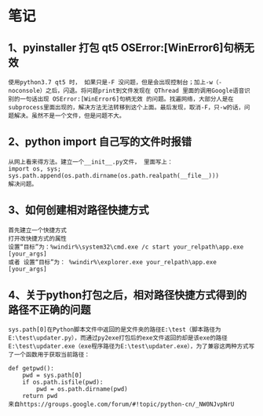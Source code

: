 # 笔记

## 1、pyinstaller 打包 qt5 OSError:[WinError6]句柄无效
    使用python3.7 qt5 时， 如果只是-F 没问题，但是会出现控制台；加上-w（-noconsole）之后，闪退。将问题print到文件发现在 QThread 里面的调用Google语音识别的一句话出现 OSError:[WinError6]句柄无效 的问题。找遍网络，大部分人是在subprocess里面出现的，解决方法无法转移到这个上面。最后发现，取消-F，只-w的话，问题解决。虽然不是一个文件，但是问题不大。

## 2、python import 自己写的文件时报错
    从网上看来得方法。建立一个__init__.py文件， 里面写上：
    import os, sys; sys.path.append(os.path.dirname(os.path.realpath(__file__)))
    解决问题。

## 3、如何创建相对路径快捷方式
    首先建立一个快捷方式
    打开改快捷方式的属性
    设置“目标”为：%windir%\system32\cmd.exe /c start your_relpath\app.exe [your_args]
    或者 设置“目标”为： %windir%\explorer.exe your_relpath\app.exe [your_args]

## 4、关于python打包之后，相对路径快捷方式得到的路径不正确的问题
    sys.path[0]在Python脚本文件中返回的是文件夹的路径E:\test（脚本路径为E:\test\updater.py），而通过py2exe打包后的exe文件返回的却是该exe的路径E:\test\updater.exe（exe程序路径为E:\test\updater.exe），为了兼容这两种方式写了一个函数用于获取当前路径：

    def getpwd():
        pwd = sys.path[0]
        if os.path.isfile(pwd):
            pwd = os.path.dirname(pwd)
        return pwd
    来自https://groups.google.com/forum/#!topic/python-cn/_NW0NJvpNrU
    
